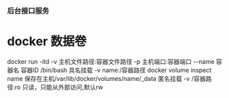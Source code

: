 ### 后台接口服务
# docker 数据卷
docker run -itd -v 主机文件路径:容器文件路径 -p 主机端口:容器端口 --name 容器名 容器ID /bin/bash
具名挂载 -v name:/容器路径 docker volume inspect name  保存在主机/var/lib/docker/volumes/name/_data
匿名挂载 -v /容器路径:ro 只读，只能从外部访问,默认rw
